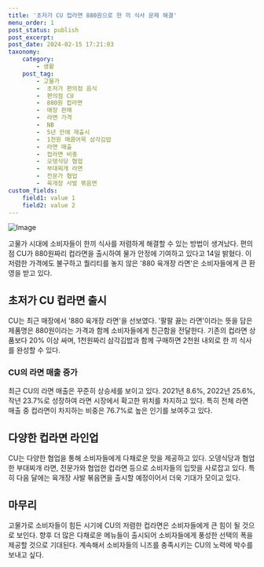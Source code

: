 ```yaml
---
title: '초저가 CU 컵라면 880원으로 한 끼 식사 문제 해결'
menu_order: 1
post_status: publish
post_excerpt: 
post_date: 2024-02-15 17:21:03
taxonomy:
    category:
        - 생활
    post_tag:
        - 고물가
        -  초저가 편의점 음식
        -  편의점 CU
        -  880원 컵라면
        -  매장 판매
        -  라면 가격
        -  NB
        -  5년 만에 재출시
        -  1천원 매콤어묵 삼각김밥
        -  라면 매출
        -  컵라면 비중
        -  오뎅식당 협업
        -  부대찌개 라면
        -  전문가 협업
        -  육개장 사발 볶음면
custom_fields:
    field1: value 1
    field2: value 2
---
```


![Image](https://imgnews.pstatic.net/image/215/2024/02/14/A202402140119_1_20240214105601430.jpg?type=w647)

고물가 시대에 소비자들이 한끼 식사를 저렴하게 해결할 수 있는 방법이 생겨났다. 편의점 CU가 880원짜리 컵라면을 출시하여 물가 안정에 기여하고 있다고 14일 밝혔다. 이 저렴한 가격에도 불구하고 퀄리티를 놓지 않은 '880 육개장 라면'은 소비자들에게 큰 환영을 받고 있다.
## 초저가 CU 컵라면 출시
CU는 최근 매장에서 '880 육개장 라면'을 선보였다. '팔팔 끓는 라면'이라는 뜻을 담은 제품명은 880원이라는 가격과 함께 소비자들에게 친근함을 전달한다. 기존의 컵라면 상품보다 20% 이상 싸며, 1천원짜리 삼각김밥과 함께 구매하면 2천원 내외로 한 끼 식사를 완성할 수 있다.
### CU의 라면 매출 증가
최근 CU의 라면 매출은 꾸준히 상승세를 보이고 있다. 2021년 8.6%, 2022년 25.6%, 작년 23.7%로 성장하여 라면 시장에서 확고한 위치를 차지하고 있다. 특히 전체 라면 매출 중 컵라면이 차지하는 비중은 76.7%로 높은 인기를 보여주고 있다.
## 다양한 컵라면 라인업
CU는 다양한 협업을 통해 소비자들에게 다채로운 맛을 제공하고 있다. 오뎅식당과 협업한 부대찌개 라면, 전문가와 협업한 컵라면 등으로 소비자들의 입맛을 사로잡고 있다. 특히 다음 달에는 육개장 사발 볶음면을 출시할 예정이어서 더욱 기대가 모이고 있다.
## 마무리
고물가로 소비자들이 힘든 시기에 CU의 저렴한 컵라면은 소비자들에게 큰 힘이 될 것으로 보인다. 향후 더 많은 다채로운 메뉴들이 출시되어 소비자들에게 풍성한 선택의 폭을 제공할 것으로 기대된다. 계속해서 소비자들의 니즈를 충족시키는 CU의 노력에 박수를 보내고 싶다.
